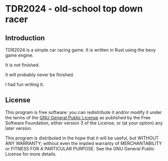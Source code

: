 TDR2024 - old-school top down racer
===================================

Introduction
------------

TDR2024 is a simple car racing game. It is written in Rust using the
bevy game engine.

It is not finished.

It will probably never be finished.

I had fun writing it.

License
-------

This program is free software: you can redistribute it and/or modify it
under the terms of the [GNU General Public License](LICENSE.md) as
published by the Free Software Foundation, either version 3 of the
License, or (at your option) any later version.

This program is distributed in the hope that it will be useful, but
WITHOUT ANY WARRANTY; without even the implied warranty of
MERCHANTABILITY or FITNESS FOR A PARTICULAR PURPOSE.  See the GNU
General Public License for more details.
